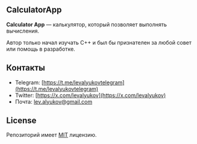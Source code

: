 ## CalculatorApp
**Calculator App** — калькулятор, который позволяет выполнять вычисления.

Автор только начал изучать C++ и был бы признателен за любой совет или помощь в разработке.

## Контакты
* Telegram: [https://t.me/levalyukovtelegram](https://t.me/levalyukovtelegram)
* Twitter: [https://x.com/levalyukov](https://x.com/levalyukov)
* Почта: lev.alyukov@gmail.com

## License
Репозиторий имеет [MIT](LICENSE) лицензию.